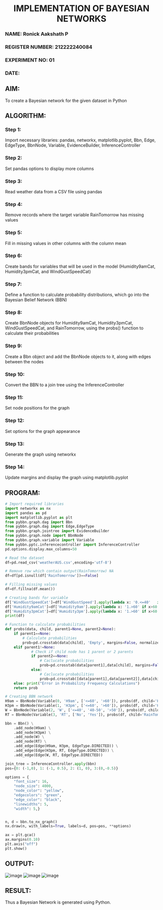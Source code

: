 
<H1 ALIGN=CENTER> IMPLEMENTATION OF BAYESIAN NETWORKS </H1>
<H3> NAME: Ronick Aakshath P </H3>
<H3> REGISTER NUMBER: 212222240084 </H3>
<H3>EXPERIMENT NO: 01 </H3>
<H3>DATE:  </H3>

## AIM:
To create a Bayesian network for the given dataset in Python

## ALGORITHM:
### Step 1:
Import necessary libraries: pandas, networkx, matplotlib.pyplot, Bbn, Edge, EdgeType, BbnNode, Variable, EvidenceBuilder, InferenceController<br/>
### Step 2:
Set pandas options to display more columns<br/>
### Step 3:
Read weather data from a CSV file using pandas<br/>
### Step 4:
Remove records where the target variable RainTomorrow has missing values<br/>
### Step 5:
Fill in missing values in other columns with the column mean<br/>
### Step 6:
Create bands for variables that will be used in the model (Humidity9amCat, Humidity3pmCat, and WindGustSpeedCat)<br/>
### Step 7:
Define a function to calculate probability distributions, which go into the Bayesian Belief Network (BBN)<br/>
### Step 8:
Create BbnNode objects for Humidity9amCat, Humidity3pmCat, WindGustSpeedCat, and RainTomorrow, using the probs() function to calculate their probabilities<br/>
### Step 9:
Create a Bbn object and add the BbnNode objects to it, along with edges between the nodes<br/>
### Step 10:
Convert the BBN to a join tree using the InferenceController<br/>
### Step 11:
Set node positions for the graph<br/>
### Step 12:
Set options for the graph appearance<br/>
### Step 13:
Generate the graph using networkx<br/>
### Step 14:
Update margins and display the graph using matplotlib.pyplot<br/>

## PROGRAM:
```python
# Import required libraries
import networkx as nx
import pandas as pd
import matplotlib.pyplot as plt
from pybbn.graph.dag import Bbn
from pybbn.graph.dag import Edge,EdgeType
from pybbn.graph.jointree import EvidenceBuilder
from pybbn.graph.node import BbnNode
from pybbn.graph.variable import Variable
from pybbn.pptc.inferencecontroller import InferenceController
pd.options.display.max_columns=50

# Read the dataset
df=pd.read_csv('weatherAUS.csv',encoding='utf-8')

# Remove row which contain output(RainTomorrow) NA
df=df[pd.isnull(df['RainTomorrow'])==False]

# Filling missing values
df=df.fillna(df.mean())

# Creating bands for variable
df['WindGustSpeedCat']=df['WindGustSpeed'].apply(lambda x: '0.<=40'   if x<=40 else '1.40-50' if 40<x<=50 else '2.>50')
df['Humidity9amCat']=df['Humidity9am'].apply(lambda x: '1.>60' if x>60 else '0.<=60')
df['Humidity3pmCat']=df['Humidity3pm'].apply(lambda x: '1.>60' if x>60 else '0.<=60')
print(df)

# Function to calculate probabilities
def probs(data, child, parent1=None, parent2=None):
    if parent1==None:
        # Calculate probabilities
        prob=pd.crosstab(data[child], 'Empty', margins=False, normalize='columns').sort_index().to_numpy().reshape(-1).tolist()
    elif parent1!=None:
            # Check if child node has 1 parent or 2 parents
            if parent2==None:
                # Caclucate probabilities
                prob=pd.crosstab(data[parent1],data[child], margins=False, normalize='index').sort_index().to_numpy().reshape(-1).tolist()
            else:
                # Caclucate probabilities
                prob=pd.crosstab([data[parent1],data[parent2]],data[child], margins=False, normalize='index').sort_index().to_numpy().reshape(-1).tolist()
    else: print("Error in Probability Frequency Calculations")
    return prob

# Creating BBN network
H9am = BbnNode(Variable(0, 'H9am', ['<=60', '>60']), probs(df, child='Humidity9amCat'))
H3pm = BbnNode(Variable(1, 'H3pm', ['<=60', '>60']), probs(df, child='Humidity3pmCat', parent1='Humidity9amCat'))
W = BbnNode(Variable(2, 'W', ['<=40', '40-50', '>50']), probs(df, child='WindGustSpeedCat'))
RT = BbnNode(Variable(3, 'RT', ['No', 'Yes']), probs(df, child='RainTomorrow', parent1='Humidity3pmCat', parent2='WindGustSpeedCat'))

bbn = Bbn() \
    .add_node(H9am) \
    .add_node(H3pm) \
    .add_node(W) \
    .add_node(RT) \
    .add_edge(Edge(H9am, H3pm, EdgeType.DIRECTED)) \
    .add_edge(Edge(H3pm, RT, EdgeType.DIRECTED)) \
    .add_edge(Edge(W, RT, EdgeType.DIRECTED))

join_tree = InferenceController.apply(bbn)
pos={0: (-1,0), 1: (-1, 0.5), 2: (1, 0), 3:(0,-0.5)}

options = {
    "font_size": 16,
    "node_size": 4000,
    "node_color": "yellow",
    "edgecolors": "green",
    "edge_color": "black",
    "linewidths": 5,
    "width": 5,}


n, d = bbn.to_nx_graph()
nx.draw(n, with_labels=True, labels=d, pos=pos, **options)

ax = plt.gca()
ax.margins(0.10)
plt.axis("off")
plt.show()
```
## OUTPUT:
![image](https://github.com/user-attachments/assets/18a59ccf-b15c-4800-a6c4-fbe0270aa150)
![image](https://github.com/user-attachments/assets/451c1959-915c-4902-a39a-06287b941daa)
![image](https://github.com/user-attachments/assets/b0ec71fa-bd7f-4e0c-bf95-3243a84e2c6d)


## RESULT:
Thus a Bayesian Network is generated using Python.

